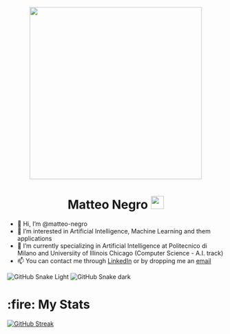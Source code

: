 <div id="header" align="center">
  <img src="https://media.giphy.com/media/qgQUggAC3Pfv687qPC/giphy.gif" width="400"/>
  
  <h1>
  Matteo Negro
  <img src="https://media.giphy.com/media/hvRJCLFzcasrR4ia7z/giphy.gif" width="30px"/>
  </h1>
</div>

- 👋 Hi, I’m @matteo-negro
- 👀 I’m interested in Artificial Intelligence, Machine Learning and them applications
- 🌱 I’m currently specializing in Artificial Intelligence at Politecnico di Milano and Universiity of Illinois Chicago (Computer Science - A.I. track) 
- 📫 You can contact me through <a href="https://www.linkedin.com/in/negro-matteo">LinkedIn</a> or by dropping me an <a href="mailto:matteonegro.dev@gamil.com">email</a>

![GitHub Snake Light](https://github.com/matteo-negro/matteo-negro/blob/output/github-snake.svg#gh-light-mode-only)
![GitHub Snake dark](https://github.com/matteo-negro/matteo-negro/blob/output/github-snake-dark.svg#gh-dark-mode-only)

<h1>
  :fire:
  My Stats
</h1>

[![GitHub Streak](https://github-readme-streak-stats.herokuapp.com?user=matteo-negro&theme=gruvbox_duo)](https://git.io/streak-stats)
